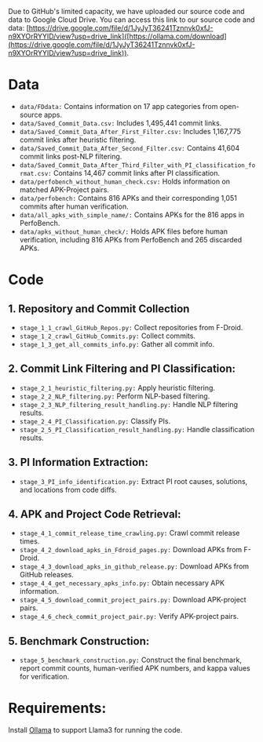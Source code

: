 Due to GitHub's limited capacity, we have uploaded our source code and data to Google Cloud Drive. You can access this link to our source code and data: 
[https://drive.google.com/file/d/1JyJyT36241Tznnvk0xfJ-n9XYOrRYYID/view?usp=drive_link]([https://ollama.com/download](https://drive.google.com/file/d/1JyJyT36241Tznnvk0xfJ-n9XYOrRYYID/view?usp=drive_link)).


# Data
- `data/FDdata:` Contains information on 17 app categories from open-source apps.
- `data/Saved_Commit_Data.csv:` Includes 1,495,441 commit links.
- `data/Saved_Commit_Data_After_First_Filter.csv:` Includes 1,167,775 commit links after heuristic filtering.
- `data/Saved_Commit_Data_After_Second_Filter.csv:` Contains 41,604 commit links post-NLP filtering.
- `data/Saved_Commit_Data_After_Third_Filter_with_PI_classification_format.csv:` Contains 14,467 commit links after PI classification.
- `data/perfobench_without_human_check.csv:` Holds information on matched APK-Project pairs.
- `data/perfobench:` Contains 816 APKs and their corresponding 1,051 commits after human verification.
- `data/all_apks_with_simple_name/:` Contains APKs for the 816 apps in PerfoBench.
- `data/apks_without_human_check/:` Holds APK files before human verification, including 816 APKs from PerfoBench and 265 discarded APKs.


# Code
## 1. Repository and Commit Collection
- `stage_1_1_crawl_GitHub_Repos.py:` Collect repositories from F-Droid.
- `stage_1_2_crawl_GitHub_Commits.py:` Collect commits.
- `stage_1_3_get_all_commits_info.py:` Gather all commit info.

## 2. Commit Link Filtering and PI Classification:
- `stage_2_1_heuristic_filtering.py:` Apply heuristic filtering.
- `stage_2_2_NLP_filtering.py:` Perform NLP-based filtering.
- `stage_2_3_NLP_filtering_result_handling.py:` Handle NLP filtering results.
- `stage_2_4_PI_Classification.py:` Classify PIs.
- `stage_2_5_PI_Classification_result_handling.py:` Handle classification results.

## 3. PI Information Extraction:
- `stage_3_PI_info_identification.py:` Extract PI root causes, solutions, and locations from code diffs.


## 4. APK and Project Code Retrieval:

- `stage_4_1_commit_release_time_crawling.py:` Crawl commit release times.
- `stage_4_2_download_apks_in_Fdroid_pages.py:` Download APKs from F-Droid.
- `stage_4_3_download_apks_in_github_release.py:` Download APKs from GitHub releases.
- `stage_4_4_get_necessary_apks_info.py:` Obtain necessary APK information.
- `stage_4_5_download_commit_project_pairs.py:` Download APK-project pairs.
- `stage_4_6_check_commit_project_pair.py:` Verify APK-project pairs.

## 5. Benchmark Construction:
- `stage_5_benchmark_construction.py:` Construct the final benchmark, report commit counts, human-verified APK numbers, and kappa values for verification.

# Requirements:
Install [Ollama](https://ollama.com/download) to support Llama3 for running the code.





